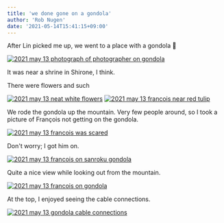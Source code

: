 ```yaml
---
title: 'we done gone on a gondola'
author: 'Rob Nugen'
date: '2021-05-14T15:41:15+09:00'
---
```



After Lin picked me up, we went to a place with a gondola 🚠

[![2021 may 13 photograph of photographer on gondola](//b.robnugen.com/journal/2021/2021/may/thumbs/2021_may_13_photograph_of_photographer_on_gondola.jpeg)](//b.robnugen.com/journal/2021/2021/may/2021_may_13_photograph_of_photographer_on_gondola.jpeg)

It was near a shrine in Shirone, I think.

There were flowers and such

[![2021 may 13 neat white flowers](//b.robnugen.com/journal/2021/2021/may/thumbs/2021_may_13_neat_white_flowers.jpeg)](//b.robnugen.com/journal/2021/2021/may/2021_may_13_neat_white_flowers.jpeg)
[![2021 may 13 francois near red tulip](//b.robnugen.com/journal/2021/2021/may/thumbs/2021_may_13_francois_near_red_tulip.jpeg)](//b.robnugen.com/journal/2021/2021/may/2021_may_13_francois_near_red_tulip.jpeg)

We rode the gondola up the mountain. Very few people around, so I took a picture of François not getting on the gondola. 

[![2021 may 13 francois was scared](//b.robnugen.com/journal/2021/2021/may/thumbs/2021_may_13_francois_was_scared.jpeg)](//b.robnugen.com/journal/2021/2021/may/2021_may_13_francois_was_scared.jpeg)

Don't worry; I got him on.

[![2021 may 13 francois on sanroku gondola](//b.robnugen.com/journal/2021/2021/may/thumbs/2021_may_13_francois_on_sanroku_gondola.jpeg)](//b.robnugen.com/journal/2021/2021/may/2021_may_13_francois_on_sanroku_gondola.jpeg)          

Quite a nice view while looking out from the mountain.

[![2021 may 13 francois on gondola](//b.robnugen.com/journal/2021/2021/may/thumbs/2021_may_13_francois_on_gondola.jpeg)](//b.robnugen.com/journal/2021/2021/may/2021_may_13_francois_on_gondola.jpeg)

At the top, I enjoyed seeing the cable connections.

[![2021 may 13 gondola cable connections](//b.robnugen.com/journal/2021/2021/may/thumbs/2021_may_13_gondola_cable_connections.jpeg)](//b.robnugen.com/journal/2021/2021/may/2021_may_13_gondola_cable_connections.jpeg)


